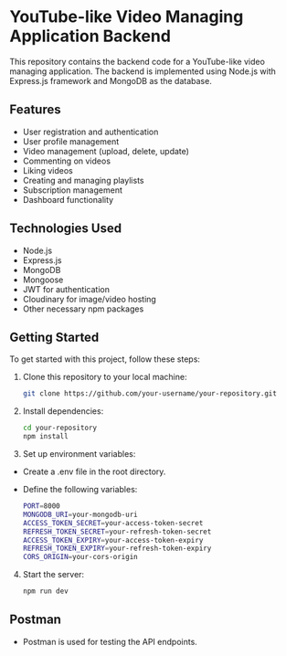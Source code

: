 # YouTube-like Video Managing Application Backend

This repository contains the backend code for a YouTube-like video managing application. The backend is implemented using Node.js with Express.js framework and MongoDB as the database.

## Features

- User registration and authentication
- User profile management
- Video management (upload, delete, update)
- Commenting on videos
- Liking videos
- Creating and managing playlists
- Subscription management
- Dashboard functionality

## Technologies Used

- Node.js
- Express.js
- MongoDB
- Mongoose
- JWT for authentication
- Cloudinary for image/video hosting
- Other necessary npm packages

## Getting Started

To get started with this project, follow these steps:

1. Clone this repository to your local machine:

   ```bash
   git clone https://github.com/your-username/your-repository.git
   ```

2. Install dependencies:

    ```bash
    cd your-repository
    npm install
    ```
3. Set up environment variables:
 - Create a .env file in the root directory.
 - Define the following variables:

    ```bash
    PORT=8000
    MONGODB_URI=your-mongodb-uri
    ACCESS_TOKEN_SECRET=your-access-token-secret
    REFRESH_TOKEN_SECRET=your-refresh-token-secret
    ACCESS_TOKEN_EXPIRY=your-access-token-expiry
    REFRESH_TOKEN_EXPIRY=your-refresh-token-expiry
    CORS_ORIGIN=your-cors-origin
    ```

4. Start the server:

    ```bash
    npm run dev
    ```

## Postman
 - Postman is used for testing the API endpoints.
